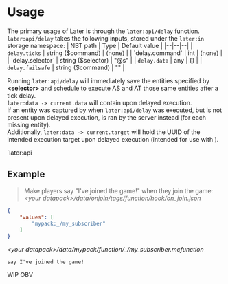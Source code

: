 # Usage
The primary usage of Later is through the `later:api/delay` function. \
`later:api/delay` takes the following inputs, stored under the `later:in` storage namespace:
| NBT path | Type | Default value |
|--|--|--|
| `delay.ticks` | string ($command) | (none) |
| `delay.command` | int | (none) |
| `delay.selector` | string ($selector) | "@s" |
| `delay.data` | any | {} |
| `delay.failsafe` | string ($command) | "" |

Running `later:api/delay` will immediately save the entities specified by **\<selector\>** and schedule **<command>** to execute AS and AT those same entities after a **<ticks>** tick delay. \
`later:data -> current.data` will contain **<data>** upon delayed execution. \
If an entity was captured by **<selector>** when `later:api/delay` was executed, but is not present upon delayed execution, **<failsafe>** is ran by the server instead (for each missing entity). \
Additionally, `later:data -> current.target` will hold the UUID of the intended execution target upon delayed execution (intended for use with **<failsafe>**).

`later:api
## Example
> Make players say "I've joined the game!" when they join the game:
*\<your datapack\>/data/onjoin/tags/function/hook/on_join.json*
```json
{
    "values": [
        "mypack:_/my_subscriber"
    ]
}
```
*\<your datapack\>/data/mypack/function/\_/my\_subscriber.mcfunction*
```mcfunction
say I've joined the game!
```

WIP OBV
